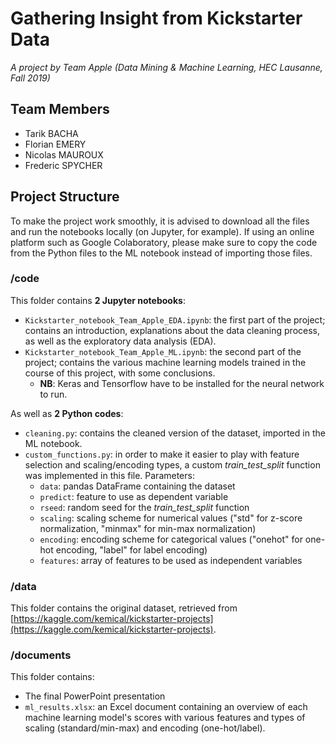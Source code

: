 # Gathering Insight from Kickstarter Data

_A project by Team Apple (Data Mining & Machine Learning, HEC Lausanne, Fall 2019)_

## Team Members
* Tarik BACHA
* Florian EMERY
* Nicolas MAUROUX
* Frederic SPYCHER

## Project Structure

To make the project work smoothly, it is advised to download all the files and run the notebooks locally (on Jupyter, for example). If using an online platform such as Google Colaboratory, please make sure to copy the code from the Python files to the ML notebook instead of importing those files.

### /code
This folder contains **2 Jupyter notebooks**:

* `Kickstarter_notebook_Team_Apple_EDA.ipynb`: the first part of the project; contains an introduction, explanations about the data cleaning process, as well as the exploratory data analysis (EDA).
* `Kickstarter_notebook_Team_Apple_ML.ipynb`: the second part of the project; contains the various machine learning models trained in the course of this project, with some conclusions.
    * **NB**: Keras and Tensorflow have to be installed for the neural network to run.

As well as **2 Python codes**:
* `cleaning.py`: contains the cleaned version of the dataset, imported in the ML notebook.
* `custom_functions.py`: in order to make it easier to play with feature selection and scaling/encoding types, a custom _train_test_split_ function was implemented in this file. Parameters:
    * `data`: pandas DataFrame containing the dataset
    * `predict`: feature to use as dependent variable
    * `rseed`: random seed for the _train_test_split_ function
    * `scaling`: scaling scheme for numerical values ("std" for z-score normalization, "minmax" for min-max normalization)
    * `encoding`: encoding scheme for categorical values ("onehot" for one-hot encoding, "label" for label encoding)
    * `features`: array of features to be used as independent variables

### /data
This folder contains the original dataset, retrieved from [https://kaggle.com/kemical/kickstarter-projects](https://kaggle.com/kemical/kickstarter-projects).

### /documents
This folder contains:

* The final PowerPoint presentation
* `ml_results.xlsx`: an Excel document containing an overview of each machine learning model's scores with various features and types of scaling (standard/min-max) and encoding (one-hot/label).
